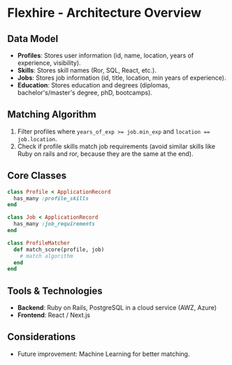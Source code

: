 # Flexhire - Architecture Overview

## Data Model
- **Profiles**: Stores user information (id, name, location, years of experience, visibility).
- **Skills**: Stores skill names (Ror, SQL, React, etc.).
- **Jobs**: Stores job information (id, title, location, min years of experience).
- **Education**: Stores education and degrees (diplomas, bachelor's/master's degree, phD, bootcamps).

## Matching Algorithm
1. Filter profiles where `years_of_exp >= job.min_exp` and `location == job.location`.
2. Check if profile skills match job requirements (avoid similar skills like Ruby on rails and ror, because they are the same at the end).

## Core Classes
```ruby
class Profile < ApplicationRecord
  has_many :profile_skills
end

class Job < ApplicationRecord
  has_many :job_requirements
end

class ProfileMatcher
  def match_score(profile, job)
    # match algorithm
  end
end
```

## Tools & Technologies
- **Backend**: Ruby on Rails, PostgreSQL in a cloud service (AWZ, Azure)
- **Frontend**: React / Next.js

## Considerations
- Future improvement: Machine Learning for better matching.
